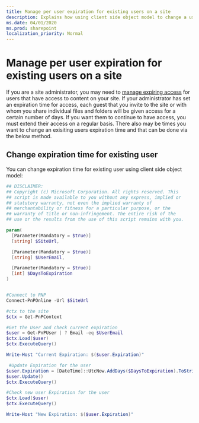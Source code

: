 ```yaml
---
title: Manage per user expiration for existing users on a site
description: Explains how using client side object model to change a users expiration date for sharing links
ms.date: 04/01/2020
ms.prod: sharepoint
localization_priority: Normal
---
```


# Manage per user expiration for existing users on a site

If you are a site administrator, you may need to [manage expiring access](https://https://support.office.com/article/manage-guest-expiration-for-a-site) for users that have access to content on your site. If your administrator has set an expiration time for access, each guest that you invite to the site or with whom you share individual files and folders will be given access for a certain number of days. If you want them to continue to have access, you must extend their access on a regular basis. There also may be times you want to change an exisiting users expiration time and that can be done via the below method.

## Change expiration time for existing user

You can change expiration time for existing user using client side object model:

```powershell
## DISCLAIMER:
## Copyright (c) Microsoft Corporation. All rights reserved. This
## script is made available to you without any express, implied or
## statutory warranty, not even the implied warranty of
## merchantability or fitness for a particular purpose, or the
## warranty of title or non-infringement. The entire risk of the
## use or the results from the use of this script remains with you.

param(
  [Parameter(Mandatory = $true)]
  [string] $SiteUrl,

  [Parameter(Mandatory = $true)]
  [string] $UserEmail,

  [Parameter(Mandatory = $true)]
  [int] $DaysToExpiration
)


#Connect to PNP
Connect-PnPOnline -Url $SiteUrl

#ctx to the site
$ctx = Get-PnPContext

#Get the User and check current expiration
$user = Get-PnPUser | ? Email -eq $UserEmail
$ctx.Load($user)
$ctx.ExecuteQuery()

Write-Host "Current Expiration: $($user.Expiration)"

 #Update Expiration for the user
$user.Expiration = [DateTime]::UtcNow.AddDays($DaysToExpiration).ToString("yyyy-MM-ddTHH:mm:ssZ")
$user.Update()
$ctx.ExecuteQuery()

#Check new user Expiration for the user
$ctx.Load($user)
$ctx.ExecuteQuery()

Write-Host "New Expiration: $($user.Expiration)"
```

